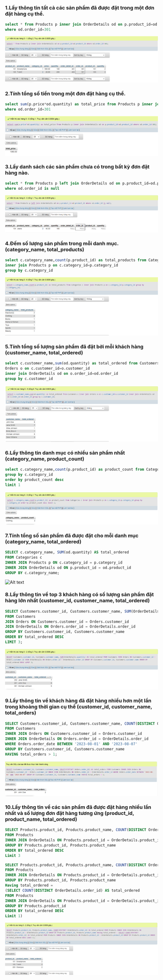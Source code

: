 ### 1.Lấy thông tin tất cả các sản phẩm đã được đặt trong một đơn đặt hàng cụ thể.
```sql
select * from Products p inner join OrderDetails od on p.product_id=od.product_id
where od.order_id=301
```
![Alt text](1.png)

### 2.Tính tổng số tiền trong một đơn đặt hàng cụ thể.
```sql
select sum(p.price*od.quantity) as total_price from Products p inner join OrderDetails od on p.product_id=od.product_id
where od.order_id=301

```
![Alt text](2.png)

### 3.Lấy danh sách các sản phẩm chưa có trong bất kỳ đơn đặt hàng nào.
```sql
select * from Products p left join OrderDetails od on p.product_id=od.product_id
where od.order_id is null

```
![Alt text](3.png)

### 4.Đếm số lượng sản phẩm trong mỗi danh mục. (category_name, total_products)
```sql
select c.category_name,count(p.product_id) as total_products from Categories c 
inner join Products p on c.category_id=p.category_id
group by c.category_id
```
![Alt text](4.png)

### 5.Tính tổng số lượng sản phẩm đã đặt bởi mỗi khách hàng (customer_name, total_ordered)
```sql
select c.customer_name,sum(od.quantity) as total_ordered from Customers c inner join 
Orders o on c.customer_id=o.customer_id
inner join OrderDetails od on o.order_id=od.order_id
group by c.customer_id
```
![Alt text](5.png)

### 6.Lấy thông tin danh mục có nhiều sản phẩm nhất (category_name, product_count)
```sql
select c.category_name,count(p.product_id) as product_count from Categories c inner join Products p on c.category_id=p.category_id
group by c.category_id
order by product_count desc
limit 1
```
![Alt text](6.png)

### 7.Tính tổng số sản phẩm đã được đặt cho mỗi danh mục (category_name, total_ordered)
```sql
SELECT c.category_name, SUM(od.quantity) AS total_ordered
FROM Categories c
INNER JOIN Products p ON c.category_id = p.category_id
INNER JOIN OrderDetails od ON p.product_id = od.product_id
GROUP BY c.category_name;
```
![Alt text](7.png)

### 8.Lấy thông tin về top 3 khách hàng có số lượng sản phẩm đặt hàng lớn nhất (customer_id, customer_name, total_ordered)
```sql
SELECT Customers.customer_id, Customers.customer_name, SUM(OrderDetails.quantity) AS total_ordered
FROM Customers
JOIN Orders ON Customers.customer_id = Orders.customer_id
JOIN OrderDetails ON Orders.order_id = OrderDetails.order_id
GROUP BY Customers.customer_id, Customers.customer_name
ORDER BY total_ordered DESC
LIMIT 3;

```
![Alt text](8.png)

### 9.Lấy thông tin về khách hàng đã đặt hàng nhiều hơn một lần trong khoảng thời gian cụ thể (customer_id, customer_name, total_orders)
```sql
SELECT Customers.customer_id, Customers.customer_name, COUNT(DISTINCT Orders.order_id) AS total_orders
FROM Customers
INNER JOIN Orders ON Customers.customer_id = Orders.customer_id
INNER JOIN OrderDetails ON Orders.order_id = OrderDetails.order_id
WHERE Orders.order_date BETWEEN '2023-08-01' AND '2023-08-07'
GROUP BY Customers.customer_id, Customers.customer_name
HAVING total_orders > 1;
```
![Alt text](9.png)

### 10.Lấy thông tin về các sản phẩm đã được đặt hàng nhiều lần nhất và số lượng đơn đặt hàng tương ứng (product_id, product_name, total_ordered)
```sql
SELECT Products.product_id, Products.product_name, COUNT(DISTINCT OrderDetails.order_id) AS total_ordered
FROM Products
INNER JOIN OrderDetails ON Products.product_id = OrderDetails.product_id
GROUP BY Products.product_id, Products.product_name
ORDER BY total_ordered DESC
Limit 3
```
```sql
SELECT Products.product_id, Products.product_name, COUNT(DISTINCT OrderDetails.order_id) AS total_ordered
FROM Products
INNER JOIN OrderDetails ON Products.product_id = OrderDetails.product_id
GROUP BY Products.product_id, Products.product_name
Having total_ordered =
(SELECT COUNT(DISTINCT OrderDetails.order_id) AS total_ordered
FROM Products
INNER JOIN OrderDetails ON Products.product_id = OrderDetails.product_id
GROUP BY Products.product_id 
ORDER BY total_ordered DESC
Limit 1)
```
![Alt text](10.png)
